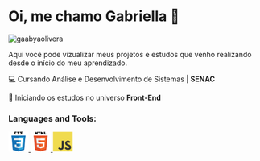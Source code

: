 # Oi, me chamo Gabriella :raising_hand:
<p align="left"> <img src="https://komarev.com/ghpvc/?username=gaabyaolivera&label=Profile%20views&color=0e75b6&style=flat" alt="gaabyaolivera" /> </p>

Aqui você pode vizualizar meus projetos e estudos que venho realizando desde o início do meu aprendizado.


:computer: Cursando Análise e Desenvolvimento de Sistemas | **SENAC**

:star2: Iniciando os estudos no universo **Front-End**

### Languages and Tools:
<a href="https://www.w3schools.com/css/" target="_blank"> <img src="https://raw.githubusercontent.com/devicons/devicon/master/icons/css3/css3-original-wordmark.svg" alt="css3" width="40" height="40"/> </a> <a href="https://www.w3.org/html/" target="_blank"> <img src="https://raw.githubusercontent.com/devicons/devicon/master/icons/html5/html5-original-wordmark.svg" alt="html5" width="40" height="40"/> </a> <a href="https://developer.mozilla.org/en-US/docs/Web/JavaScript" target="_blank"> <img src="https://raw.githubusercontent.com/devicons/devicon/master/icons/javascript/javascript-original.svg" alt="javascript" width="40" height="40"/> </a>
